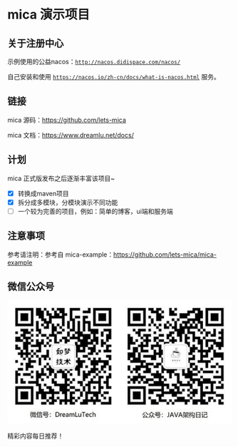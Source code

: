 # mica 演示项目

## 关于注册中心
示例使用的公益nacos：[`http://nacos.didispace.com/nacos/`](http://nacos.didispace.com/nacos/)

自己安装和使用 [`https://nacos.io/zh-cn/docs/what-is-nacos.html`](https://nacos.io/zh-cn/docs/what-is-nacos.html) 服务。 

## 链接
mica 源码：https://github.com/lets-mica

mica 文档：https://www.dreamlu.net/docs/

## 计划
mica 正式版发布之后逐渐丰富该项目~

* [x] 转换成maven项目
* [x] 拆分成多模块，分模块演示不同功能
* [ ] 一个较为完善的项目，例如：简单的博客，ui端和服务端

## 注意事项
参考请注明：参考自 mica-example：https://github.com/lets-mica/mica-example

## 微信公众号

![如梦技术](docs/img/dreamlu-weixin.jpg)

精彩内容每日推荐！